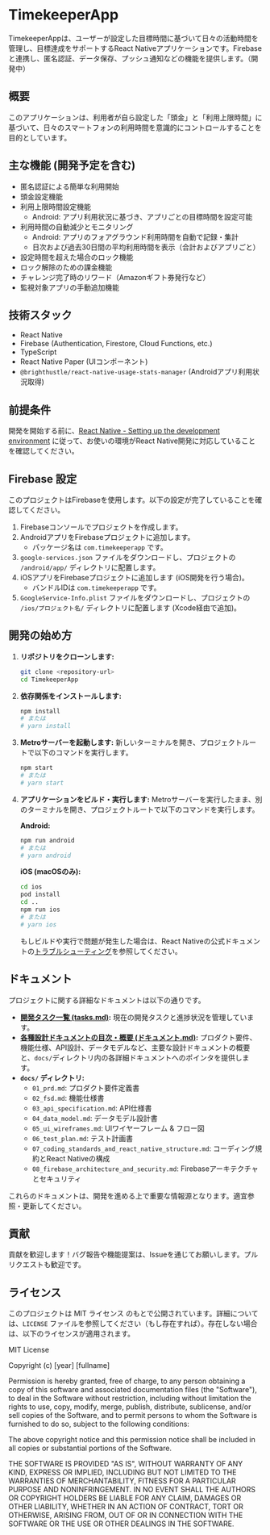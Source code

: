 # TimekeeperApp

TimekeeperAppは、ユーザーが設定した目標時間に基づいて日々の活動時間を管理し、目標達成をサポートするReact Nativeアプリケーションです。Firebaseと連携し、匿名認証、データ保存、プッシュ通知などの機能を提供します。（開発中）

## 概要

このアプリケーションは、利用者が自ら設定した「頭金」と「利用上限時間」に基づいて、日々のスマートフォンの利用時間を意識的にコントロールすることを目的としています。

## 主な機能 (開発予定を含む)

- 匿名認証による簡単な利用開始
- 頭金設定機能
- 利用上限時間設定機能
    - Android: アプリ利用状況に基づき、アプリごとの目標時間を設定可能
- 利用時間の自動減少とモニタリング
    - Android: アプリのフォアグラウンド利用時間を自動で記録・集計
    - 日次および過去30日間の平均利用時間を表示（合計およびアプリごと）
- 設定時間を超えた場合のロック機能
- ロック解除のための課金機能
- チャレンジ完了時のリワード（Amazonギフト券発行など）
- 監視対象アプリの手動追加機能

## 技術スタック

- React Native
- Firebase (Authentication, Firestore, Cloud Functions, etc.)
- TypeScript
- React Native Paper (UIコンポーネント)
- `@brighthustle/react-native-usage-stats-manager` (Androidアプリ利用状況取得)

## 前提条件

開発を開始する前に、[React Native - Setting up the development environment](https://reactnative.dev/docs/environment-setup) に従って、お使いの環境がReact Native開発に対応していることを確認してください。

## Firebase 設定

このプロジェクトはFirebaseを使用します。以下の設定が完了していることを確認してください。

1.  Firebaseコンソールでプロジェクトを作成します。
2.  AndroidアプリをFirebaseプロジェクトに追加します。
    - パッケージ名は `com.timekeeperapp` です。
3.  `google-services.json` ファイルをダウンロードし、プロジェクトの `/android/app/` ディレクトリに配置します。
4.  iOSアプリをFirebaseプロジェクトに追加します (iOS開発を行う場合)。
    - バンドルIDは `com.timekeeperapp` です。
5.  `GoogleService-Info.plist` ファイルをダウンロードし、プロジェクトの `/ios/プロジェクト名/` ディレクトリに配置します (Xcode経由で追加)。

## 開発の始め方

1.  **リポジトリをクローンします:**
    ```sh
    git clone <repository-url>
    cd TimekeeperApp
    ```

2.  **依存関係をインストールします:**
    ```sh
    npm install
    # または
    # yarn install
    ```

3.  **Metroサーバーを起動します:**
    新しいターミナルを開き、プロジェクトルートで以下のコマンドを実行します。
    ```sh
    npm start
    # または
    # yarn start
    ```

4.  **アプリケーションをビルド・実行します:**
    Metroサーバーを実行したまま、別のターミナルを開き、プロジェクトルートで以下のコマンドを実行します。

    **Android:**
    ```sh
    npm run android
    # または
    # yarn android
    ```

    **iOS (macOSのみ):**
    ```sh
    cd ios
    pod install
    cd ..
    npm run ios
    # または
    # yarn ios
    ```

    もしビルドや実行で問題が発生した場合は、React Nativeの公式ドキュメントの[トラブルシューティング](https://reactnative.dev/docs/troubleshooting)を参照してください。

## ドキュメント

プロジェクトに関する詳細なドキュメントは以下の通りです。

- **[開発タスク一覧 (tasks.md)](tasks.md):** 現在の開発タスクと進捗状況を管理しています。
- **[各種設計ドキュメントの目次・概要 (ドキュメント.md)](ドキュメント.md):** プロダクト要件、機能仕様、API設計、データモデルなど、主要な設計ドキュメントの概要と、`docs/`ディレクトリ内の各詳細ドキュメントへのポインタを提供します。
- **`docs/` ディレクトリ:**
    - `01_prd.md`: プロダクト要件定義書
    - `02_fsd.md`: 機能仕様書
    - `03_api_specification.md`: API仕様書
    - `04_data_model.md`: データモデル設計書
    - `05_ui_wireframes.md`: UIワイヤーフレーム & フロー図
    - `06_test_plan.md`: テスト計画書
    - `07_coding_standards_and_react_native_structure.md`: コーディング規約とReact Nativeの構成
    - `08_firebase_architecture_and_security.md`: Firebaseアーキテクチャとセキュリティ

これらのドキュメントは、開発を進める上で重要な情報源となります。適宜参照・更新してください。

## 貢献

貢献を歓迎します！バグ報告や機能提案は、Issueを通じてお願いします。プルリクエストも歓迎です。

## ライセンス

このプロジェクトは MIT ライセンス のもとで公開されています。詳細については、`LICENSE` ファイルを参照してください（もし存在すれば）。存在しない場合は、以下のライセンスが適用されます。

MIT License

Copyright (c) [year] [fullname]

Permission is hereby granted, free of charge, to any person obtaining a copy
of this software and associated documentation files (the "Software"), to deal
in the Software without restriction, including without limitation the rights
to use, copy, modify, merge, publish, distribute, sublicense, and/or sell
copies of the Software, and to permit persons to whom the Software is
furnished to do so, subject to the following conditions:

The above copyright notice and this permission notice shall be included in all
copies or substantial portions of the Software.

THE SOFTWARE IS PROVIDED "AS IS", WITHOUT WARRANTY OF ANY KIND, EXPRESS OR
IMPLIED, INCLUDING BUT NOT LIMITED TO THE WARRANTIES OF MERCHANTABILITY,
FITNESS FOR A PARTICULAR PURPOSE AND NONINFRINGEMENT. IN NO EVENT SHALL THE
AUTHORS OR COPYRIGHT HOLDERS BE LIABLE FOR ANY CLAIM, DAMAGES OR OTHER
LIABILITY, WHETHER IN AN ACTION OF CONTRACT, TORT OR OTHERWISE, ARISING FROM,
OUT OF OR IN CONNECTION WITH THE SOFTWARE OR THE USE OR OTHER DEALINGS IN THE
SOFTWARE.
